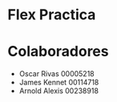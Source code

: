 # Flex Practica



# Colaboradores
- Oscar Rivas 00005218
- James Kennet 00114718
- Arnold Alexis 00238918

